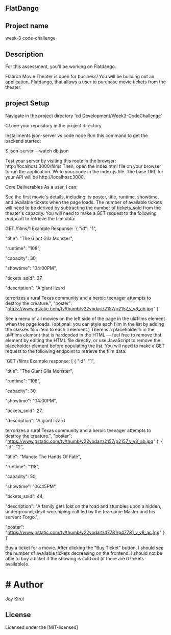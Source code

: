 ## FlatDango

## Project name
week-3 code-challenge

## Description
For this assessment, you'll be working on Flatdango.

Flatiron Movie Theater is open for business! You will be building out an application, Flatdango, that allows a user to purchase movie tickets from the theater.

## project Setup
Navigate in the project directory 'cd Development/Week3-CodeChallenge'

CLone your repository in the project directory

Installments
json-server
vs code
node
Run this command to get the backend started:

$ json-server --watch db.json

Test your server by visiting this route in the browser: http://localhost:3000/films Then, open the index.html file on your browser to run the application. Write your code in the index.js file. The base URL for your API will be http://localhost:3000.

Core Deliverables
As a user, I can:

See the first movie's details, including its poster, title, runtime, showtime, and available tickets when the page loads. The number of available tickets will need to be derived by subtracting the number of tickets_sold from the theater's capacity. You will need to make a GET request to the following endpoint to retrieve the film data:

GET /films/1 Example Response: `{ "id": "1",

"title": "The Giant Gila Monster",

"runtime": "108",

"capacity": 30,

"showtime": "04:00PM",

"tickets_sold": 27,

"description": "A giant lizard

terrorizes a rural Texas community and a heroic teenager attempts to destroy the creature.", "poster": "https://www.gstatic.com/tv/thumb/v22vodart/2157/p2157_v_v8_ab.jpg" }`

See a menu of all movies on the left side of the page in the ul#films element when the page loads. (optional: you can style each film in the list by adding the classes film item to each li element.) There is a placeholder li in the ul#films element that is hardcoded in the HTML — feel free to remove that element by editing the HTML file directly, or use JavaScript to remove the placeholder element before populating the list. You will need to make a GET request to the following endpoint to retrieve the film data:

`GET /films Example response: [ { "id": "1",

 "title": "The Giant Gila Monster",


 "runtime": "108",

 "capacity": 30,

 "showtime": "04:00PM",

 "tickets_sold": 27,

 "description": "A giant lizard 

 terrorizes a rural Texas community and a heroic teenager attempts to destroy the creature.",
 "poster": "https://www.gstatic.com/tv/thumb/v22vodart/2157/p2157_v_v8_ab.jpg"
}, { "id": "2",

 "title": "Manos: The Hands Of Fate",

 "runtime": "118",

 "capacity": 50,

 "showtime": "06:45PM",

 "tickets_sold": 44,

 "description": "A family gets lost on the road and stumbles upon a hidden, underground, devil-worshiping cult led by the fearsome Master and his servant Torgo.",

 "poster": "https://www.gstatic.com/tv/thumb/v22vodart/47781/p47781_v_v8_ac.jpg"
} ]`

Buy a ticket for a movie. After clicking the "Buy Ticket" button, I should see the number of available tickets decreasing on the frontend. I should not be able to buy a ticket if the showing is sold out (if there are 0 tickets available)e.

# # Author
Joy Kirui

## License
Licensed under the [MIT-licensed]
